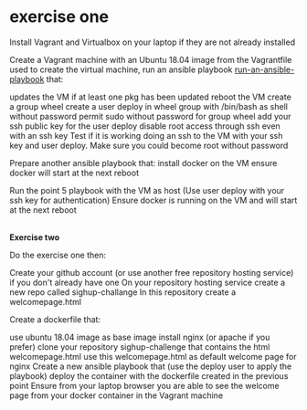 # exercise one

Install Vagrant and Virtualbox on your laptop if they are not already installed

Create a Vagrant machine with an Ubuntu 18.04 image
from the Vagrantfile used to create the virtual machine, run an ansible playbook [run-an-ansible-playbook]() that:

updates the VM
if at least one pkg has been updated reboot the VM
create a group wheel
create a user deploy in wheel group with /bin/bash as shell without password
permit sudo without password for group wheel
add your ssh public key for the user deploy
disable root access through ssh even with an ssh key
Test if it is working doing an ssh to the VM with your ssh key and user deploy. Make sure you could become root without password

Prepare another ansible playbook that:
install docker on the VM
ensure docker will start at the next reboot

Run the point 5 playbook with the VM as host (Use user deploy with your ssh key for authentication)
Ensure docker is running on the VM and will start at the next reboot
<br><br>

<b>Exercise two</b>

Do the exercise one then:

Create your github account (or use another free repository hosting service) if you don't already have one
On your repository hosting service create a new repo called sighup-challange
In this repository create a welcomepage.html

Create a dockerfile that:

use ubuntu 18.04 image as base image
install nginx (or apache if you prefer)
clone your repository sighup-challenge that contains the html welcomepage.html
use this welcomepage.html as default welcome page for nginx
Create a new ansible playbook that (use the deploy user to apply the playbook) deploy the container with the dockerfile created in the previous point
Ensure from your laptop browser you are able to see the welcome page from your docker container in the Vagrant machine
